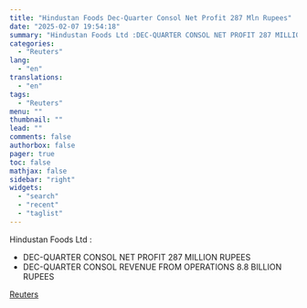 ```yaml
---
title: "Hindustan Foods Dec-Quarter Consol Net Profit 287 Mln Rupees"
date: "2025-02-07 19:54:18"
summary: "Hindustan Foods Ltd :DEC-QUARTER CONSOL NET PROFIT 287 MILLION RUPEESDEC-QUARTER CONSOL REVENUE FROM OPERATIONS 8.8 BILLION RUPEES"
categories:
  - "Reuters"
lang:
  - "en"
translations:
  - "en"
tags:
  - "Reuters"
menu: ""
thumbnail: ""
lead: ""
comments: false
authorbox: false
pager: true
toc: false
mathjax: false
sidebar: "right"
widgets:
  - "search"
  - "recent"
  - "taglist"
---
```


Hindustan Foods Ltd :

* DEC-QUARTER CONSOL NET PROFIT 287 MILLION RUPEES
* DEC-QUARTER CONSOL REVENUE FROM OPERATIONS 8.8 BILLION RUPEES

[Reuters](https://www.tradingview.com/news/reuters.com,2025:newsml_FWN3OY115:0-hindustan-foods-dec-quarter-consol-net-profit-287-mln-rupees/)
